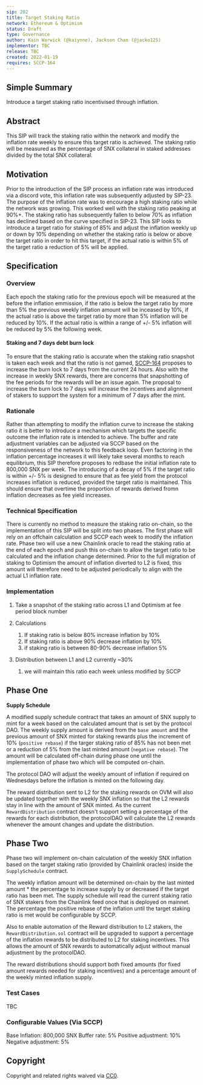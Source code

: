 ```yaml
---
sip: 202
title: Target Staking Ratio
network: Ethereum & Optimism
status: Draft
type: Governance
author: Kain Warwick (@kaiynne), Jackson Chan (@jacko125)
implementor: TBC
release: TBC
created: 2022-01-19
requires: SCCP-164
---
```


## Simple Summary

<!--"If you can't explain it simply, you don't understand it well enough." Simply describe the outcome the proposed changes intends to achieve. This should be non-technical and accessible to a casual community member.-->

Introduce a target staking ratio incentivised through inflation.

## Abstract

This SIP will track the staking ratio within the network and modify the inflation rate weekly to ensure this target ratio is achieved. The staking ratio will be measured as the percentage of SNX collateral in staked addresses divided by the total SNX collateral.

## Motivation

Prior to the introduction of the SIP process an inflation rate was introduced via a discord vote, this inflation rate was subsequently adjusted by SIP-23. The purpose of the inflation rate was to encourage a high staking ratio while the network was growing. This worked well with the staking ratio peaking at 90%+. The staking ratio has subsequently fallen to below 70% as inflation has declined based on the curve specified in SIP-23. This SIP looks to introduce a target ratio for staking of 85% and adjust the inflation weekly up or down by 10% depending on whether the staking ratio is below or above the target ratio in order to hit this target, if the actual ratio is within 5% of the target ratio a reduction of 5% will be applied.

## Specification

<!--The specification should describe the syntax and semantics of any new feature, there are five sections
1. Overview
2. Rationale
3. Technical Specification
4. Test Cases
5. Configurable Values
-->

### Overview

<!--This is a high level overview of *how* the SIP will solve the problem. The overview should clearly describe how the new feature will be implemented.-->

Each epoch the staking ratio for the previous epoch will be measured at the before the inflation emmission, if the ratio is below the target ratio by more than 5% the previous weekly inflation amount will be inceased by 10%, if the actual ratio is above the target ratio by more than 5% inflation will be reduced by 10%. If the actual ratio is within a range of +/- 5% inflation will be reduced by 5% the following week.

#### Staking and 7 days debt burn lock

To ensure that the staking ratio is accurate when the staking ratio snapshot is taken each week and that the ratio is not gamed, [SCCP-164](https://sips.synthetix.io/sccps/sccp-164/) proposes to increase the burn lock to 7 days from the current 24 hours. Also with the increase in weekly SNX rewards, there are concerns that snapshotting of the fee periods for the rewards will be an issue again. The proposal to increase the burn lock to 7 days will increase the incentives and alignment of stakers to support the system for a minimum of 7 days after the mint.     

### Rationale

<!--This is where you explain the reasoning behind how you propose to solve the problem. Why did you propose to implement the change in this way, what were the considerations and trade-offs. The rationale fleshes out what motivated the design and why particular design decisions were made. It should describe alternate designs that were considered and related work. The rationale may also provide evidence of consensus within the community, and should discuss important objections or concerns raised during discussion.-->

Rather than attempting to modify the inflation curve to increase the staking ratio it is better to introduce a mechanism which targets the specific outcome the inflation rate is intended to achieve. The buffer and rate adjustment variables can be adjusted via SCCP based on the responsiveness of the network to this feedback loop. Even factoring in the inflation percentage increases it will likely take several months to reach equilibrium, this SIP therefore proposes to redbase the initial inflation rate to 800,000 SNX per week. The introducing of a decay of 5% if the target ratio is within +/- 5% is designed to ensure that as fee yield from the protocol increases inflation is reduced, provided the target ratio is maintained. This should ensure that overtime the proportion of rewards derived fromn inflation decreases as fee yield increases.

### Technical Specification

<!--The technical specification should outline the public API of the changes proposed. That is, changes to any of the interfaces Synthetix currently exposes or the creations of new ones.-->

There is currently no method to measure the staking ratio on-chain, so the implementation of this SIP will be split into two phases. The first phase will rely on an offchain calculation and SCCP each week to modify the inflation rate. Phase two will use a new Chainlink oracle to read the staking ratio at the end of each epoch and push this on-chain to allow the target ratio to be calculated and the inflation change determined. Prior to the full migration of staking to Optimism the amount of inflation diverted to L2 is fixed, this amount will therefore need to be adjusted periodically to align with the actual L1 inflation rate.

### Implementation

1. Take a snapshot of the staking ratio across L1 and Optimism at fee period block number

2. Calculations
    1. If staking ratio is below 80% increase inflation by 10%
    2. If staking ratio is above 90% decrease inflation by 10%
    3. if staking ratio is between 80-90% decrease inflation 5%
    
3. Distribution between L1 and L2 currently ~30%
    1. we will maintain this ratio each week unless modified by SCCP

## Phase One

**Supply Schedule**

A modified supply schedule contract that takes an amount of SNX supply to mint for a week based on the calculated amount that is set by the protocol DAO. The weekly supply amount is derived from the `base amount` and the previous amount of SNX minted for staking rewards plus the increment of 10% (`positive rebase`) if the targer staking ratio of 85% has not been met or a reduction of 5% from the last minted amount (`negative rebase`). The amount will be calculated off-chain during phase one until the implementation of phase two which will be computed on-chain.

The protocol DAO will adjust the weekly amount of inflation if required on Wednesdays before the inflation is minted on the following day.

The reward distribution sent to L2 for the staking rewards on OVM will also be updated together with the weekly SNX inflation so that the L2 rewards stay in line with the amount of SNX minted. As the current `RewardDistribution` contract doesn't support setting a percentage of the rewards for each distribution, the protocolDAO will calculate the L2 rewards whenever the amount changes and update the distribution.

## Phase Two

Phase two will implement on-chain calculation of the weekly SNX inflation based on the target staking ratio (provided by Chainlink oracles) inside the `SupplySchedule` contract.

The weekly inflation amount will be determined on-chain by the last minted amount * the percentage to increase supply by or decreased if the target ratio has been met. The supply schedule will read the current staking ratio of SNX stakers from the Chainlink feed once that is deployed on mainnet. The percentage the positive rebase of the inflation until the target staking ratio is met would be configurable by SCCP.

Also to enable automation of the Reward distribution to L2 stakers, the `RewardDistribution.sol` contract will be upgraded to support a percentage of the inflation rewards to be distributed to L2 for staking incentives. This allows the amount of SNX rewards to automatically adjust without manual adjustment by the protocolDAO.

The reward distributions should support both fixed amounts (for fixed amount rewards needed for staking incentives) and a percentage amount of the weekly minted inflation supply.

### Test Cases

<!--Test cases for an implementation are mandatory for SIPs but can be included with the implementation..-->

TBC

### Configurable Values (Via SCCP)

<!--Please list all values configurable via SCCP under this implementation.-->

Base Inflation: 800,000 SNX
Buffer rate: 5%
Positive adjustment: 10%
Negative adjustment: 5%

## Copyright

Copyright and related rights waived via [CC0](https://creativecommons.org/publicdomain/zero/1.0/).

